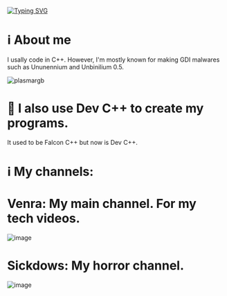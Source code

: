 [![Typing SVG](https://readme-typing-svg.herokuapp.com/?color=ffffff&size=50&center=true&vCenter=true&width=1000&lines=Hello!+++;++My+Name+is+Venra.++;Welcome+to+My+Github+Profile+++++;:D)](https://git.io/typing-svg)

# ℹ️ About me 
I usally code in C++. However, I'm mostly known for making GDI malwares such as Ununennium and Unbinilium 0.5. 

![plasmargb](https://github.com/user-attachments/assets/6e294b50-7ffe-4c1e-81ca-082c819c0d90)

# 🤔 I also use Dev C++ to create my programs.
It used to be Falcon C++ but now is Dev C++.

# ℹ️ My channels:
# Venra: My main channel. For my tech videos.

![image](https://github.com/user-attachments/assets/00bf3e3e-1ab1-48e4-9759-096e72a52344)

# Sickdows: My horror channel.

![image](https://github.com/user-attachments/assets/8e65c02e-5d96-4394-9982-a8c8427ea357)
